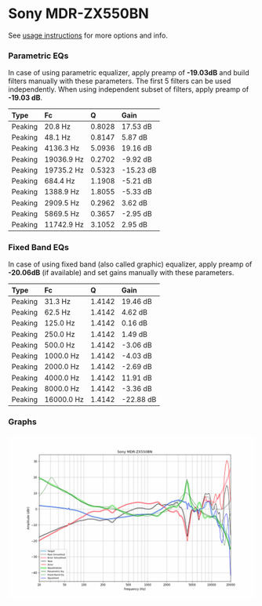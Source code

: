 # Sony MDR-ZX550BN
See [usage instructions](https://github.com/jaakkopasanen/AutoEq#usage) for more options and info.

### Parametric EQs
In case of using parametric equalizer, apply preamp of **-19.03dB** and build filters manually
with these parameters. The first 5 filters can be used independently.
When using independent subset of filters, apply preamp of **-19.03 dB**.

| Type    | Fc         |      Q | Gain      |
|:--------|:-----------|:-------|:----------|
| Peaking | 20.8 Hz    | 0.8028 | 17.53 dB  |
| Peaking | 48.1 Hz    | 0.8147 | 5.87 dB   |
| Peaking | 4136.3 Hz  | 5.0936 | 19.16 dB  |
| Peaking | 19036.9 Hz | 0.2702 | -9.92 dB  |
| Peaking | 19735.2 Hz | 0.5323 | -15.23 dB |
| Peaking | 684.4 Hz   | 1.1908 | -5.21 dB  |
| Peaking | 1388.9 Hz  | 1.8055 | -5.33 dB  |
| Peaking | 2909.5 Hz  | 0.2962 | 3.62 dB   |
| Peaking | 5869.5 Hz  | 0.3657 | -2.95 dB  |
| Peaking | 11742.9 Hz | 3.1052 | 2.95 dB   |

### Fixed Band EQs
In case of using fixed band (also called graphic) equalizer, apply preamp of **-20.06dB**
(if available) and set gains manually with these parameters.

| Type    | Fc         |      Q | Gain      |
|:--------|:-----------|:-------|:----------|
| Peaking | 31.3 Hz    | 1.4142 | 19.46 dB  |
| Peaking | 62.5 Hz    | 1.4142 | 4.62 dB   |
| Peaking | 125.0 Hz   | 1.4142 | 0.16 dB   |
| Peaking | 250.0 Hz   | 1.4142 | 1.49 dB   |
| Peaking | 500.0 Hz   | 1.4142 | -3.06 dB  |
| Peaking | 1000.0 Hz  | 1.4142 | -4.03 dB  |
| Peaking | 2000.0 Hz  | 1.4142 | -2.69 dB  |
| Peaking | 4000.0 Hz  | 1.4142 | 11.91 dB  |
| Peaking | 8000.0 Hz  | 1.4142 | -3.36 dB  |
| Peaking | 16000.0 Hz | 1.4142 | -22.88 dB |

### Graphs
![](./Sony%20MDR-ZX550BN.png)